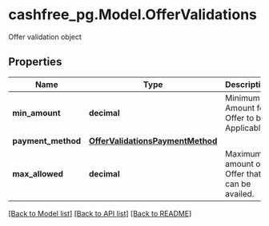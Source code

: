 # cashfree_pg.Model.OfferValidations
Offer validation object

## Properties

Name | Type | Description | Notes
------------ | ------------- | ------------- | -------------
**min_amount** | **decimal** | Minimum Amount for Offer to be Applicable | [optional] 
**payment_method** | [**OfferValidationsPaymentMethod**](OfferValidationsPaymentMethod.md) |  | 
**max_allowed** | **decimal** | Maximum amount of Offer that can be availed. | 

[[Back to Model list]](../README.md#documentation-for-models) [[Back to API list]](../README.md#documentation-for-api-endpoints) [[Back to README]](../README.md)

